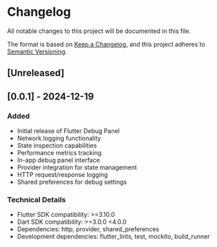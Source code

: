 # Changelog

All notable changes to this project will be documented in this file.

The format is based on [Keep a Changelog](https://keepachangelog.com/en/1.0.0/),
and this project adheres to [Semantic Versioning](https://semver.org/spec/v2.0.0.html).

## [Unreleased]

## [0.0.1] - 2024-12-19

### Added
- Initial release of Flutter Debug Panel
- Network logging functionality
- State inspection capabilities
- Performance metrics tracking
- In-app debug panel interface
- Provider integration for state management
- HTTP request/response logging
- Shared preferences for debug settings

### Technical Details
- Flutter SDK compatibility: >=3.10.0
- Dart SDK compatibility: >=3.0.0 <4.0.0
- Dependencies: http, provider, shared_preferences
- Development dependencies: flutter_lints, test, mockito, build_runner
